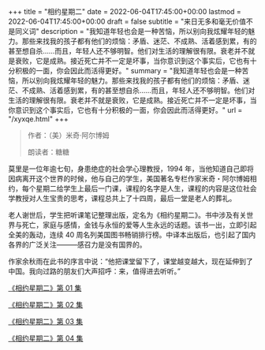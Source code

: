 +++
title = "相约星期二"
date = 2022-06-04T17:45:00+00:00
lastmod = 2022-06-04T17:45:00+00:00
draft = false
subtitle = "来日无多和毫无价值不是同义词"
description = "我知道年轻也会是一种苦恼，所以别向我炫耀年轻的魅力。那些来找我的孩子都有他们的烦恼：矛盾、迷茫、不成熟、活着感到累，有的甚至想自杀……而且，年轻人还不够明智。他们对生活的理解很有限。衰老并不就是衰败，它是成熟。接近死亡并不一定是坏事，当你意识到这个事实后，它也有十分积极的一面，你会因此而活得更好。"
summary = "我知道年轻也会是一种苦恼，所以别向我炫耀年轻的魅力。那些来找我的孩子都有他们的烦恼：矛盾、迷茫、不成熟、活着感到累，有的甚至想自杀……而且，年轻人还不够明智。他们对生活的理解很有限。衰老并不就是衰败，它是成熟。接近死亡并不一定是坏事，当你意识到这个事实后，它也有十分积极的一面，你会因此而活得更好。"
url = "/xyxqe.html"
+++

> 作者：（美）米奇·阿尔博姆
>
> 朗读者：糖糖

莫里是一位年逾七旬，身患绝症的社会学心理教授，1994 年，当他知道自己即将因病离开这个世界的时候，他与自己的学生，美国著名专栏作家米奇・阿尔博姆相约，每个星期二给学生上最后一门课，课程的名字是人生，课程的内容是这位社会学教授对人生宝贵的思考，课程总共上了十四周，最后一堂是老人的葬礼。

老人谢世后，学生把听课笔记整理出版，定名为《相约星期二》。书中涉及有关世界与死亡，家庭与感情，金钱与永恒的爱等人生永远的话题。该书一出，立即引起全美的轰动，连续 40 周名列美国图书畅销排行榜。中译本出版后，也引起了国内各界的广泛关注―――感召力是没有国界的。

作家余秋雨在此书的序言中说：“他把课堂留下了，课堂越变越大，现在延伸到了中国。我向过路的朋友们大声招呼：来，值得进去听听。”

[《相约星期二》第 01 集](./xyxqe-1.html)

[《相约星期二》第 02 集](./xyxqe-2.html)

[《相约星期二》第 03 集](./xyxqe-3.html)

[《相约星期二》第 04 集](./xyxqe-4.html)
